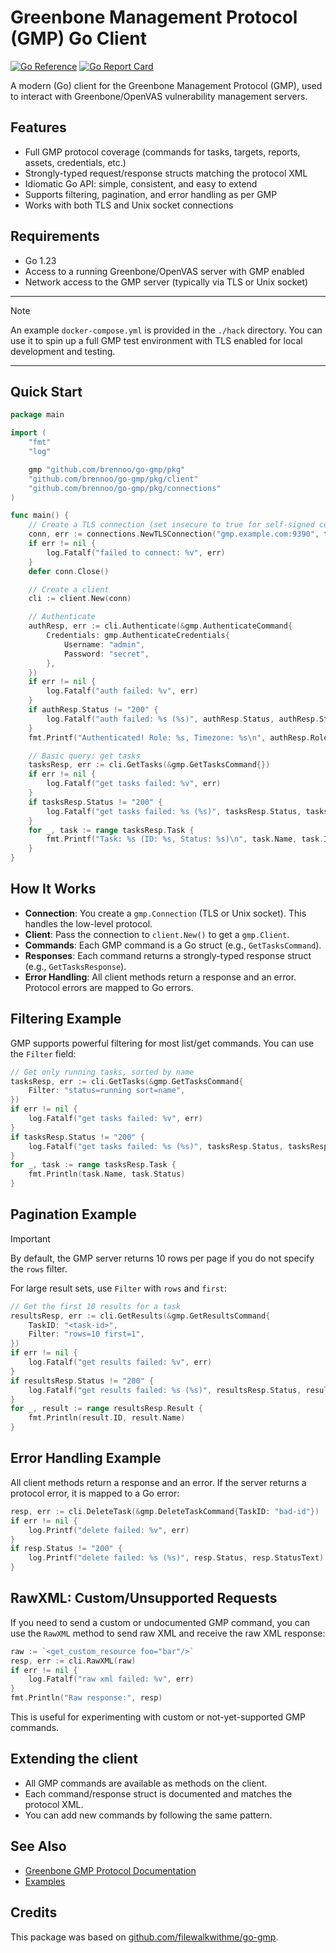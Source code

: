 # Greenbone Management Protocol (GMP) Go Client

[![Go Reference](https://pkg.go.dev/badge/github.com/brennoo/go-gmp.svg)](https://pkg.go.dev/github.com/brennoo/go-gmp)
[![Go Report Card](https://goreportcard.com/badge/github.com/brennoo/go-gmp)](https://goreportcard.com/report/github.com/brennoo/go-gmp)

A modern (Go) client for the Greenbone Management Protocol (GMP), used to interact with Greenbone/OpenVAS vulnerability management servers.

## Features

- Full GMP protocol coverage (commands for tasks, targets, reports, assets, credentials, etc.)
- Strongly-typed request/response structs matching the protocol XML
- Idiomatic Go API: simple, consistent, and easy to extend
- Supports filtering, pagination, and error handling as per GMP
- Works with both TLS and Unix socket connections

## Requirements

- Go 1.23
- Access to a running Greenbone/OpenVAS server with GMP enabled
- Network access to the GMP server (typically via TLS or Unix socket)

---

> [!NOTE]
> An example `docker-compose.yml` is provided in the `./hack` directory. You can use it to spin up a full GMP test environment with TLS enabled for local development and testing.

---

## Quick Start

```go
package main

import (
	"fmt"
	"log"

	gmp "github.com/brennoo/go-gmp/pkg"
	"github.com/brennoo/go-gmp/pkg/client"
	"github.com/brennoo/go-gmp/pkg/connections"
)

func main() {
	// Create a TLS connection (set insecure to true for self-signed certs)
	conn, err := connections.NewTLSConnection("gmp.example.com:9390", true)
	if err != nil {
		log.Fatalf("failed to connect: %v", err)
	}
	defer conn.Close()

	// Create a client
	cli := client.New(conn)

	// Authenticate
	authResp, err := cli.Authenticate(&gmp.AuthenticateCommand{
		Credentials: gmp.AuthenticateCredentials{
			Username: "admin",
			Password: "secret",
		},
	})
	if err != nil {
		log.Fatalf("auth failed: %v", err)
	}
	if authResp.Status != "200" {
		log.Fatalf("auth failed: %s (%s)", authResp.Status, authResp.StatusText)
	}
	fmt.Printf("Authenticated! Role: %s, Timezone: %s\n", authResp.Role, authResp.Timezone)

	// Basic query: get tasks
	tasksResp, err := cli.GetTasks(&gmp.GetTasksCommand{})
	if err != nil {
		log.Fatalf("get tasks failed: %v", err)
	}
	if tasksResp.Status != "200" {
		log.Fatalf("get tasks failed: %s (%s)", tasksResp.Status, tasksResp.StatusText)
	}
	for _, task := range tasksResp.Task {
		fmt.Printf("Task: %s (ID: %s, Status: %s)\n", task.Name, task.ID, task.Status)
	}
}
```

## How It Works

- **Connection**: You create a `gmp.Connection` (TLS or Unix socket). This handles the low-level protocol.
- **Client**: Pass the connection to `client.New()` to get a `gmp.Client`.
- **Commands**: Each GMP command is a Go struct (e.g., `GetTasksCommand`).
- **Responses**: Each command returns a strongly-typed response struct (e.g., `GetTasksResponse`).
- **Error Handling**: All client methods return a response and an error. Protocol errors are mapped to Go errors.

## Filtering Example

GMP supports powerful filtering for most list/get commands. You can use the `Filter` field:

```go
// Get only running tasks, sorted by name
tasksResp, err := cli.GetTasks(&gmp.GetTasksCommand{
	Filter: "status=running sort=name",
})
if err != nil {
	log.Fatalf("get tasks failed: %v", err)
}
if tasksResp.Status != "200" {
	log.Fatalf("get tasks failed: %s (%s)", tasksResp.Status, tasksResp.StatusText)
}
for _, task := range tasksResp.Task {
	fmt.Println(task.Name, task.Status)
}
```

## Pagination Example

> [!IMPORTANT]
> By default, the GMP server returns 10 rows per page if you do not specify the `rows` filter.

For large result sets, use `Filter` with `rows` and `first`:

```go
// Get the first 10 results for a task
resultsResp, err := cli.GetResults(&gmp.GetResultsCommand{
	TaskID: "<task-id>",
	Filter: "rows=10 first=1",
})
if err != nil {
	log.Fatalf("get results failed: %v", err)
}
if resultsResp.Status != "200" {
	log.Fatalf("get results failed: %s (%s)", resultsResp.Status, resultsResp.StatusText)
}
for _, result := range resultsResp.Result {
	fmt.Println(result.ID, result.Name)
}
```

## Error Handling Example

All client methods return a response and an error. If the server returns a protocol error, it is mapped to a Go error:

```go
resp, err := cli.DeleteTask(&gmp.DeleteTaskCommand{TaskID: "bad-id"})
if err != nil {
	log.Printf("delete failed: %v", err)
}
if resp.Status != "200" {
	log.Printf("delete failed: %s (%s)", resp.Status, resp.StatusText)
}
```

## RawXML: Custom/Unsupported Requests

If you need to send a custom or undocumented GMP command, you can use the `RawXML` method to send raw XML and receive the raw XML response:

```go
raw := `<get_custom_resource foo="bar"/>`
resp, err := cli.RawXML(raw)
if err != nil {
	log.Fatalf("raw xml failed: %v", err)
}
fmt.Println("Raw response:", resp)
```

This is useful for experimenting with custom or not-yet-supported GMP commands.

## Extending the client

- All GMP commands are available as methods on the client.
- Each command/response struct is documented and matches the protocol XML.
- You can add new commands by following the same pattern.

## See Also

- [Greenbone GMP Protocol Documentation](https://docs.greenbone.net/API/GMP/gmp-22.6.html)
- [Examples](../../../examples/)

## Credits

This package was based on [github.com/filewalkwithme/go-gmp](https://github.com/filewalkwithme/go-gmp). 
